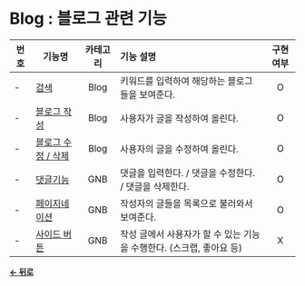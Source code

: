 # Blog : 블로그 관련 기능

|  번호 | 기능명 | 카테고리 | 기능 설명 | 구현여부 |
| ----- | ----- | :------: | :-------- | :----: |
| - | [검색](/docs/Blog/Search.md) | Blog | 키워드를 입력하여 해당하는 블로그들을 보여준다. | O |
| - | [블로그 작성](docs/BLog/Write.md) | Blog | 사용자가 글을 작성하여 올린다. | O |
| - | [블로그 수정 / 삭제](docs/Blog/Edit.md) | Blog | 사용자의 글을 수정하여 올린다. | O |
| - | [댓글기능](/docs/GNB/Reply.md) | GNB | 댓글을 입력한다. / 댓글을 수정한다. / 댓글을 삭제한다. | O |
| - | [페이지네이션](/docs/GNB/Pagination.md) | GNB | 작성자의 글들을 목록으로 불러와서 보여준다. | O |
| - | [사이드 버튼](/docs/GNB/SideBtn.md) | GNB | 작성 글에서 사용자가 할 수 있는 기능을 수행한다. (스크랩, 좋아요 등) | X |


[**← 뒤로**](/readme.md)